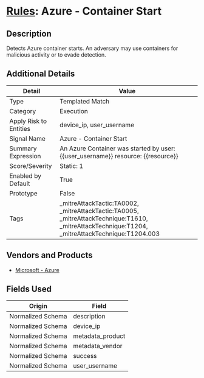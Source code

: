 # [Rules](README.md): Azure - Container Start

## Description
Detects Azure container starts. An adversary may use containers for malicious activity or to evade detection.

## Additional Details
|Detail|Value|
|----|----|
|Type|Templated Match|
|Category|Execution|
|Apply Risk to Entities|device_ip, user_username|
|Signal Name|Azure - Container Start|
|Summary Expression|An Azure Container was started by user: {{user_username}} resource: {{resource}}|
|Score/Severity|Static: 1|
|Enabled by Default|True|
|Prototype|False|
|Tags|_mitreAttackTactic:TA0002, _mitreAttackTactic:TA0005, _mitreAttackTechnique:T1610, _mitreAttackTechnique:T1204, _mitreAttackTechnique:T1204.003|
## Vendors and Products
- [Microsoft - Azure](../products/a1225af5-e778-4068-a9a2-47da93d1ff24.md)


## Fields Used

|Origin|Field|
|----|----|
|Normalized Schema|description|
|Normalized Schema|device_ip|
|Normalized Schema|metadata_product|
|Normalized Schema|metadata_vendor|
|Normalized Schema|success|
|Normalized Schema|user_username|



